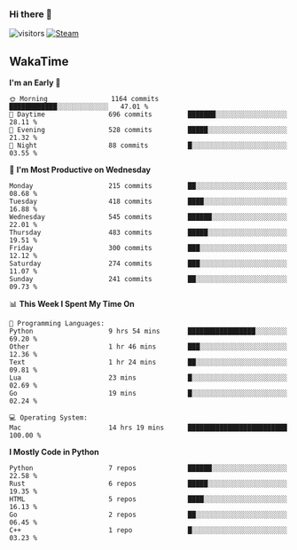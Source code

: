 ### Hi there 👋

![visitors](https://visitor-badge.glitch.me/badge?page_id=zhourunlai)
[![Steam](https://img.shields.io/badge/dynamic/json?url=https%3A%2F%2Fapi.swo.moe%2Fstats%2Fsteamgames%2F76561198285156854&query=count&color=0b1a37&label=Steam&labelColor=134375&logo=steam&suffix=+games&cacheSeconds=3600)](http://steamcommunity.com/profiles/76561198285156854)

## WakaTime
<!--START_SECTION:waka-->
**I'm an Early 🐤** 

```text
🌞 Morning                1164 commits        ████████████░░░░░░░░░░░░░   47.01 % 
🌆 Daytime                696 commits         ███████░░░░░░░░░░░░░░░░░░   28.11 % 
🌃 Evening                528 commits         █████░░░░░░░░░░░░░░░░░░░░   21.32 % 
🌙 Night                  88 commits          █░░░░░░░░░░░░░░░░░░░░░░░░   03.55 % 
```
📅 **I'm Most Productive on Wednesday** 

```text
Monday                   215 commits         ██░░░░░░░░░░░░░░░░░░░░░░░   08.68 % 
Tuesday                  418 commits         ████░░░░░░░░░░░░░░░░░░░░░   16.88 % 
Wednesday                545 commits         ██████░░░░░░░░░░░░░░░░░░░   22.01 % 
Thursday                 483 commits         █████░░░░░░░░░░░░░░░░░░░░   19.51 % 
Friday                   300 commits         ███░░░░░░░░░░░░░░░░░░░░░░   12.12 % 
Saturday                 274 commits         ███░░░░░░░░░░░░░░░░░░░░░░   11.07 % 
Sunday                   241 commits         ██░░░░░░░░░░░░░░░░░░░░░░░   09.73 % 
```


📊 **This Week I Spent My Time On** 

```text
💬 Programming Languages: 
Python                   9 hrs 54 mins       █████████████████░░░░░░░░   69.20 % 
Other                    1 hr 46 mins        ███░░░░░░░░░░░░░░░░░░░░░░   12.36 % 
Text                     1 hr 24 mins        ██░░░░░░░░░░░░░░░░░░░░░░░   09.81 % 
Lua                      23 mins             █░░░░░░░░░░░░░░░░░░░░░░░░   02.69 % 
Go                       19 mins             █░░░░░░░░░░░░░░░░░░░░░░░░   02.24 % 

💻 Operating System: 
Mac                      14 hrs 19 mins      █████████████████████████   100.00 % 
```

**I Mostly Code in Python** 

```text
Python                   7 repos             ██████░░░░░░░░░░░░░░░░░░░   22.58 % 
Rust                     6 repos             █████░░░░░░░░░░░░░░░░░░░░   19.35 % 
HTML                     5 repos             ████░░░░░░░░░░░░░░░░░░░░░   16.13 % 
Go                       2 repos             ██░░░░░░░░░░░░░░░░░░░░░░░   06.45 % 
C++                      1 repo              █░░░░░░░░░░░░░░░░░░░░░░░░   03.23 % 
```




<!--END_SECTION:waka-->
